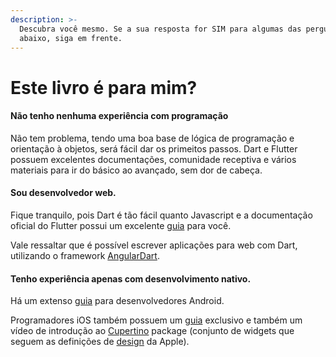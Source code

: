 ```yaml
---
description: >-
  Descubra você mesmo. Se a sua resposta for SIM para algumas das pergunta
  abaixo, siga em frente.
---
```


# Este livro é para mim?

#### Não tenho nenhuma experiência com programação

Não tem problema, tendo uma boa base de lógica de programação e orientação à objetos, será fácil dar os primeitos passos. Dart e Flutter possuem excelentes documentações, comunidade receptiva e vários materiais para ir do básico ao avançado, sem dor de cabeça. 

#### Sou desenvolvedor web.

Fique tranquilo, pois Dart é tão fácil quanto Javascript e a documentação oficial do Flutter possui um excelente [guia](https://flutter.dev/docs/get-started/flutter-for/web-devs) para você. 

Vale ressaltar que é possível escrever aplicações para web com Dart, utilizando o framework [AngularDart](https://webdev.dartlang.org).

#### Tenho experiência apenas com desenvolvimento nativo.

Há um extenso [guia](https://flutter.dev/docs/get-started/flutter-for/android-devs) para desenvolvedores Android.

Programadores iOS também possuem um [guia](https://flutter.dev/docs/get-started/flutter-for/ios-devs) exclusivo e também um vídeo de introdução ao [Cupertino](https://flutter.dev/docs/development/ui/widgets/cupertino) package \(conjunto de widgets que seguem as definições de [design](https://developer.apple.com/design/resources/) da Apple\).

